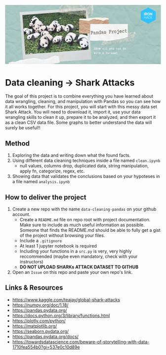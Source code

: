 ![portada](https://github.com/Ironhack-Data-Madrid-Enero-2022/w3-pandas-project/blob/main/images/portada.jpg)

# Data cleaning -> Shark Attacks


The goal of this project is to combine everything you have learned about data wrangling, cleaning, and manipulation with Pandas so you can see how it all works together. For this project, you will start with this messy data set Shark Attack. You will need to download it, import it, use your data wrangling skills to clean it up, prepare it to be analyzed, and then export it as a clean CSV data file. Some graphs to better understand the data will surely be useful!!

## Method

1. Exploring the data and writing down what the found facts.
2. Using different data cleaning techniques inside a file named `clean.ipynb`
   - null values, columns drop, duplicated data, string manipulation, apply fn, categorize, regex, etc.
3. Showing data that validates the conclusions based on your hypoteses in a file named `analysis.ipynb`

## How to deliver the project

1. Create a new repo with the name `data-cleaning-pandas` on your github account.
   - Create a `README.md` file on repo root with project documentation. Make sure to include as much useful information as possible. Someone that finds the README.md should be able to fully get a gist of the project without browsing your files.
   - Include a `.gitignore`
   - At least 1 jupyter notebook is required
   - Including your functions in a `src.py` is very, very highly reccommended (maybe even mandatory, check with your instructors)
   - **DO NOT UPLOAD SHARKs ATTACK DATASET TO GITHUB**
2. Open an `Issue` on this repo and paste your own repo's link.

## Links & Resources

- <https://www.kaggle.com/teajay/global-shark-attacks>
- <https://numpy.org/doc/1.18/>
- <https://pandas.pydata.org/>
- https://docs.python.org/3/library/functions.html
- https://plotly.com/python/
- https://matplotlib.org/
- https://seaborn.pydata.org/
- https://pandas.pydata.org/docs/
- https://towardsdatascience.com/beware-of-storytelling-with-data-1710fea554b0?gi=537e0c10d89e

